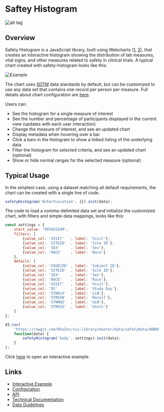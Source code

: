 # Saftey Histogram
![alt tag](https://user-images.githubusercontent.com/31038805/33951165-3e6299dc-dffc-11e7-82c6-0ffd133f42ac.gif)

## Overview
Safety Histogram is a JavaScript library, built using Webcharts ([1](https://github.com/RhoInc/Webcharts), [2](https://github.com/RhoInc/webcharts-wrapper-boilerplate)), that creates an interactive histogram showing the distribution of lab measures, vital signs, and other measures related to safety in clinical trials. A typical chart created with safety-histogram looks like this: 

![Example](https://user-images.githubusercontent.com/31038805/33951675-9edaeb42-dffd-11e7-8bed-71988d7092a2.gif)

The chart uses [SDTM](http://www.cdisc.org/sdtm) data standards by default, but can be customized to use any data set that contains one record per person per measure. Full details about chart configuration are [here](Configuration).

Users can:
* See the histogram for a single measure of interest
* See the number and percentage of participants displayed in the current view (updates with each user interaction)
* Change the measure of interest, and see an updated chart
* Display metadata when hovering over a bar
* Click a bars in the histogram to show a linked listing of the underlying data
* Filter the histogram for selected criteria, and see an updated chart (optional)
* Show or hide normal ranges for the selected measure (optional)

## Typical Usage
In the simplest case, using a dataset matching all default requirements, the chart can be created with a single line of code.

```javascript
safetyHistogram('#chartLocation', {}).init(data);
```

The code to load a comma-delimited data set and initialize the customized chart, with filters and simple data mappings, looks like this: 

```javascript
const settings = {
    start_value: 'POTASSIUM',
    filters: [
        {value_col: 'VISIT'   , label: 'Visit'},
        {value_col: 'SITEID'  , label: 'Site ID'},
        {value_col: 'SEX'     , label: 'Sex'},
        {value_col: 'RACE'    , label: 'Race'}
    ],
    details: [
        {value_col: 'USUBJID' , label: 'Subject ID'},
        {value_col: 'SITEID'  , label: 'Site ID'},
        {value_col: 'SEX'     , label: 'Sex'},
        {value_col: 'RACE'    , label: 'Race'},
        {value_col: 'VISIT'   , label: 'Visit'},
        {value_col: 'DY'      , label: 'Study Day'},
        {value_col: 'STNRLO'  , label: 'LLN'},
        {value_col: 'STRESN'  , label: 'Result'},
        {value_col: 'STNRHI'  , label: 'ULN'},
        {value_col: 'STRESU'  , label: 'Units'}
    ]
};

d3.csv(
    'https://rawgit.com/RhoInc/viz-library/master/data/safetyData/ADBDS.csv',
    function(data) {
        safetyHistogram('body', settings).init(data);
    }
);
```

Click [here](https://rhoinc.github.io/safety-histogram/test-page/) to open an interactive example.

## Links 
- [Interactive Example](https://rhoinc.github.io/safety-histogram/test-page/)
- [Configuration](https://github.com/RhoInc/safety-histogram/wiki/Configuration)
- [API](https://github.com/RhoInc/safety-histogram/wiki/API)
- [Technical Documentation](https://github.com/RhoInc/safety-histogram/wiki/Technical-Documentation)
- [Data Guidelines](https://github.com/RhoInc/safety-histogram/wiki/Data-Guidelines)

